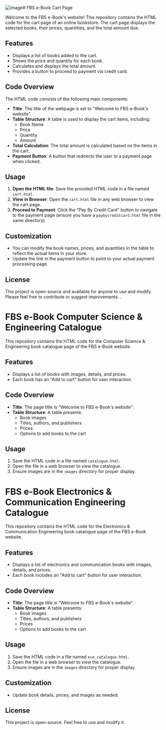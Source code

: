 ![image](https://github.com/user-attachments/assets/ce7dfe83-82d5-469f-a978-673f19224d58)# FBS e-Book Cart Page

Welcome to the FBS e-Book's website! This repository contains the HTML code for the cart page of an online bookstore. The cart page displays the selected books, their prices, quantities, and the total amount due.

## Features

- Displays a list of books added to the cart.
- Shows the price and quantity for each book.
- Calculates and displays the total amount.
- Provides a button to proceed to payment via credit card.

## Code Overview

The HTML code consists of the following main components:

- **Title**: The title of the webpage is set to "Welcome to FBS e-Book's website".
- **Table Structure**: A table is used to display the cart items, including:
  - Book Name
  - Price
  - Quantity
  - Amount
- **Total Calculation**: The total amount is calculated based on the items in the cart.
- **Payment Button**: A button that redirects the user to a payment page when clicked.

## Usage

1. **Open the HTML file**: Save the provided HTML code in a file named `cart.html`.
2. **View in Browser**: Open the `cart.html` file in any web browser to view the cart page.
3. **Proceed to Payment**: Click the "Pay By Credit Card" button to navigate to the payment page (ensure you have a `paybycreditcard.html` file in the same directory).

## Customization

- You can modify the book names, prices, and quantities in the table to reflect the actual items in your store.
- Update the link in the payment button to point to your actual payment processing page.

## License

This project is open-source and available for anyone to use and modify. Please feel free to contribute or suggest improvements.
.
# FBS e-Book Computer Science & Engineering Catalogue

This repository contains the HTML code for the Computer Science & Engineering book catalogue page of the FBS e-Book website.

## Features

- Displays a list of books with images, details, and prices.
- Each book has an "Add to cart" button for user interaction.

## Code Overview

- **Title**: The page title is "Welcome to FBS e-Book's website".
- **Table Structure**: A table presents:
  - Book images
  - Titles, authors, and publishers
  - Prices
  - Options to add books to the cart

## Usage

1. Save the HTML code in a file named `catalogue.html`.
2. Open the file in a web browser to view the catalogue.
3. Ensure images are in the `images` directory for proper display.



# FBS e-Book Electronics & Communication Engineering Catalogue

This repository contains the HTML code for the Electronics & Communication Engineering book catalogue page of the FBS e-Book website.

## Features

- Displays a list of electronics and communication books with images, details, and prices.
- Each book includes an "Add to cart" button for user interaction.

## Code Overview

- **Title**: The page title is "Welcome to FBS e-Book's website".
- **Table Structure**: A table presents:
  - Book images
  - Titles, authors, and publishers
  - Prices
  - Options to add books to the cart

## Usage

1. Save the HTML code in a file named `ece_catalogue.html`.
2. Open the file in a web browser to view the catalogue.
3. Ensure images are in the `images` directory for proper display.

## Customization

- Update book details, prices, and images as needed.

## License

This project is open-source. Feel free to use and modify it.



